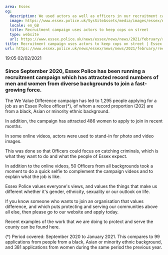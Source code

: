 ```yaml
area: Essex
og:
  description: We used actors as well as officers in our recruitment campaign to keep officers on the street protecting and serving Essex . Nearly 1,300 people have applied to be an officer since.
  image: https://www.essex.police.uk/SysSiteAssets/media/images/essex/news/news/2020/09-september/we-value-difference-600.jpg?crop=(0,27,600,343)&amp;w=600&amp;h=300&amp;scale=both
  locale: en_GB
  title: Recruitment campaign uses actors to keep cops on street
  type: website
  url: https://www.essex.police.uk/news/essex/news/news/2021/february/recruitment-campaign-uses-actors-to-keep-cops-on-street/
title: Recruitment campaign uses actors to keep cops on street | Essex Police
url: https://www.essex.police.uk/news/essex/news/news/2021/february/recruitment-campaign-uses-actors-to-keep-cops-on-street/
```

19:05 02/02/2021

### Since September 2020, Essex Police has been running a recruitment campaign which has attracted record numbers of men and women from diverse backgrounds to join a fast-growing force.

The We Value Difference campaign has led to 1,295 people applying for a job as an Essex Police officer(*), of whom a record proportion (202) are from a black, Asian or minority ethnic background.

In addition, the campaign has attracted 486 women to apply to join in recent months.

In some online videos, actors were used to stand-in for photo and video images.

This was done so that Officers could focus on catching criminals, which is what they want to do and what the people of Essex expect.

In addition to the online videos, 50 Officers from all backgrounds took a moment to do a quick selfie to complement the campaign videos and to explain what the job is like.

Essex Police values everyone's views, and values the things that make us different whether it's gender, ethnicity, sexuality or our outlook on life.

If you know someone who wants to join an organisation that values difference, and which puts protecting and serving our communities above all else, then please go to our website and apply today.

Recent examples of the work that we are doing to protect and serve the county can be found here.

(*) Period covered: September 2020 to January 2021. This compares to 99 applications from people from a black, Asian or minority ethnic background, and 381 applications from women during the same period the previous year.
